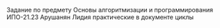 Задание по предмету Основы алгоритмизации и программирования 
ИПО-21.23 Арушанян Лидия
практические в документе циклы
